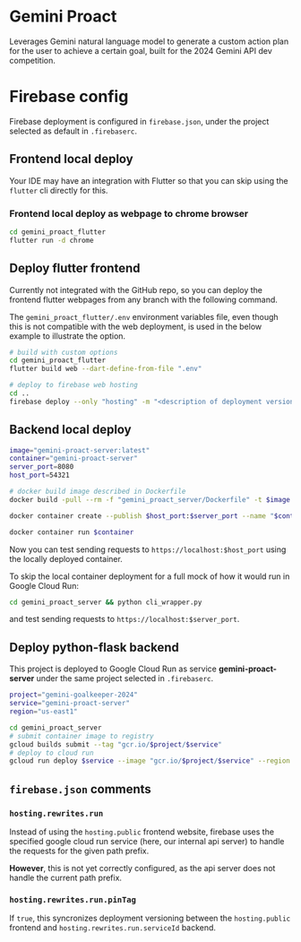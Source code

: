 # Gemini Proact

Leverages Gemini natural language model to generate a custom action plan for the user to achieve a certain goal, built for the 2024 Gemini API dev competition.

# Firebase config

Firebase deployment is configured in `firebase.json`, under the project selected as default in `.firebaserc`.

## Frontend local deploy

Your IDE may have an integration with Flutter so that you can skip using the `flutter` cli directly for this.

### Frontend local deploy as webpage to chrome browser

```sh
cd gemini_proact_flutter
flutter run -d chrome
```

## Deploy flutter frontend

Currently not integrated with the GitHub repo, so you can deploy the frontend flutter webpages from any branch with the following command.

The `gemini_proact_flutter/.env` environment variables file, even though this is not compatible with the web deployment, is used in the below example to illustrate the option.

```sh
# build with custom options
cd gemini_proact_flutter
flutter build web --dart-define-from-file ".env"

# deploy to firebase web hosting
cd ..
firebase deploy --only "hosting" -m "<description of deployment version>"
```

## Backend local deploy

```sh
image="gemini-proact-server:latest"
container="gemini-proact-server"
server_port=8080
host_port=54321

# docker build image described in Dockerfile
docker build -pull --rm -f "gemini_proact_server/Dockerfile" -t $image "gemini_proact_server"

docker container create --publish $host_port:$server_port --name "$container" --env PORT=$server_port "$image"

docker container run $container
```

Now you can test sending requests to `https://localhost:$host_port` using the locally deployed container. 

To skip the local container deployment for a full mock of how it would run in Google Cloud Run:

```sh
cd gemini_proact_server && python cli_wrapper.py
```

and test sending requests to `https://localhost:$server_port`.

## Deploy python-flask backend

This project is deployed to Google Cloud Run as service **gemini-proact-server** under the same project selected in `.firebaserc`.

```sh
project="gemini-goalkeeper-2024"
service="gemini-proact-server"
region="us-east1"

cd gemini_proact_server
# submit container image to registry
gcloud builds submit --tag "gcr.io/$project/$service"
# deploy to cloud run
gcloud run deploy $service --image "gcr.io/$project/$service" --region $region
```

## `firebase.json` comments

### `hosting.rewrites.run`

Instead of using the `hosting.public` frontend website, firebase uses the specified google cloud run service (here, our internal api server) to handle the requests for the given path prefix.

**However**, this is not yet correctly configured, as the api server does not handle the current path prefix.

### `hosting.rewrites.run.pinTag`

If `true`, this syncronizes deployment versioning between the `hosting.public` frontend and `hosting.rewrites.run.serviceId` backend.
